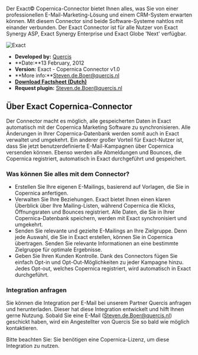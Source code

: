 Der Exact© Copernica-Connector bietet Ihnen alles, was Sie von einer
professionellen E-Mail-Marketing-Lösung und einem CRM-System erwarten
können. Mit diesem Connector sind beide Software-Systeme nahtlos mit
einander verbunden. Der Exact Connector ist für alle Nutzer von Exact
Synergy ASP, Exact Synergy Enterprise und Exact Globe 'Next' verfügbar.

![Exact](http://vicinity.picsrv.net/127/0/110983/exact-logo.png)

-   **Developed by:** [Quercis](http://www.quercis.nl/ "Quercis")
-   **Date:**13 February, 2012
-   **Version:** Exact - Copernica Connector v1.0
-   **More info:**Steven.de.Boer@quercis.nl
-   **[Download Factsheet
    (Dutch)](http://vicinity.picsrv.net/f/127/0/5112/Productbeschrijving_Exact.pdf "Factsheet (Dutch)")**
-   **Request plugin:** Steven.de.Boer@quercis.nl

Über Exact Copernica-Connector
------------------------------

Der Connector macht es möglich, alle gespeicherten Daten in Exact
automatisch mit der Copernica Marketing Software zu synchronisieren.
Alle Änderungen in Ihrer Copernica-Datenbank werden somit auch in Exact
verwaltet und umgekehrt. Ein anderer großer Vorteil für Exact-Nutzer
ist, dass Sie jetzt benutzerdefinierte E-Mail-Kampagnen über Copernica
versenden können. Ebenso werden alle Abmeldungen und Bounces, die
Copernica registriert, automatisch in Exact durchgeführt und
gespeichert.

### Was können Sie alles mit dem Connector?

-   Erstellen Sie Ihre eigenen E-Mailings, basierend auf Vorlagen, die
    Sie in Copernica anfertigen.
-   Verwalten Sie Ihre Beziehungen. Exact bietet Ihnen einen klaren
    Überblick über Ihre Mailing-Listen, während Copernica die Klicks,
    Öffnungsraten und Bounces registriert. Alle Daten, die Sie in Ihrer
    Copernica-Datenbank speichern, werden mit Exact synchronisiert und
    umgekehrt.
-   Senden Sie relevante und gezielte E-Mailings an Ihre Zielgruppe.
    Denn jede Auswahl, die Sie in Exact erstellen, können Sie in
    Copernica übertragen. Senden Sie relevante Informationen an eine
    bestimmte Zielgruppe für optimale Ergebnisse.
-   Geben Sie Ihren Kunden Kontrolle. Dank des Connectors fügen Sie
    einfach Opt-in und Opt-Out-Möglichkeiten zu jeder Kampagne hinzu.
    Jedes Opt-out, welches Copernica registriert, wird automatisch in
    Exact durchgeführt.

### Integration anfragen

Sie können die Integration per E-Mail bei unserem Partner Quercis
anfragen und herunterladen. Dieser hat diese Integration entwickelt und
hilft Ihnen gerne Nutzung. Sobald Sie eine E-Mail
(Steven.de.Boer@quercis.nl) geschickt haben, wird ein Angestellter von
Quercis Sie so bald wie möglich kontaktieren.

Bitte beachten Sie: Sie benötigen eine Copernica-Lizenz, um diese
Integration zu nutzen.
